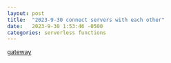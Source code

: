 ```yaml
---
layout: post
title:  "2023-9-30 connect servers with each other"
date:   2023-9-30 1:53:46 -0500
categories: serverless functions
---
```

[gateway](https://github.com/ut-osa/nightcore/tree/asplos-release/src/gateway)
